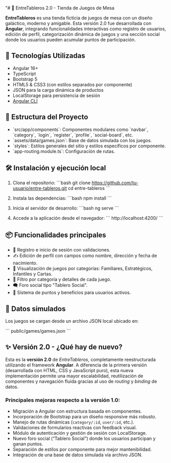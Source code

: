 "# 🌌 EntreTableros 2.0 - Tienda de Juegos de Mesa

**EntreTableros** es una tienda ficticia de juegos de mesa con un diseño galáctico, moderno y amigable. Esta versión 2.0 fue desarrollada con **Angular**, integrando funcionalidades interactivas como registro de usuarios, edición de perfil, categorización dinámica de juegos y una sección social donde los usuarios pueden acumular puntos de participación.

## 🚀 Tecnologías Utilizadas

- Angular 16+
- TypeScript
- Bootstrap 5
- HTML5 & CSS3 (con estilos separados por componente)
- JSON para la carga dinámica de productos
- LocalStorage para persistencia de sesión
- [Angular CLI](https://angular.dev/tools/cli)

## 🧩 Estructura del Proyecto

- \`src/app/components\`: Componentes modulares como \`navbar\`, \`category\`, \`login\`, \`register\`, \`profile\`, \`social-board\`, etc.
- \`assets/data/games.json\`: Base de datos simulada con los juegos.
- \`styles\`: Estilos generales del sitio y estilos específicos por componente.
- \`app-routing.module.ts\`: Configuración de rutas.

## 🛠️ Instalación y ejecución local

1. Clona el repositorio:
   \`\`\`bash
   git clone https://github.com/tu-usuario/entre-tableros.git
   cd entre-tableros
   \`\`\`

2. Instala las dependencias:
   \`\`\`bash
   npm install
   \`\`\`

3. Inicia el servidor de desarrollo:
   \`\`\`bash
   ng serve
   \`\`\`

4. Accede a la aplicación desde el navegador:
   \`\`\`
   http://localhost:4200/
   \`\`\`

## 📦 Funcionalidades principales

- 🧑 Registro e inicio de sesión con validaciones.
- ✍️ Edición de perfil con campos como nombre, dirección y fecha de nacimiento.
- 🎲 Visualización de juegos por categorías: Familiares, Estratégicos, Infantiles y Cartas.
- 🔎 Filtro por categoría y detalles de cada juego.
- 🗨️ Foro social tipo "Tablero Social".
- 🎁 Sistema de puntos y beneficios para usuarios activos.

## 📁 Datos simulados

Los juegos se cargan desde un archivo JSON local ubicado en:

\`\`\`
public/games/games.json
\`\`\`

## ✨ Versión 2.0 - ¿Qué hay de nuevo?

Esta es la **versión 2.0** de *EntreTableros*, completamente reestructurada utilizando el framework **Angular**. A diferencia de la primera versión (desarrollada con HTML, CSS y JavaScript puro), esta nueva implementación permite una mayor escalabilidad, reutilización de componentes y navegación fluida gracias al uso de *routing* y *binding* de datos.

### Principales mejoras respecto a la versión 1.0:

- Migración a Angular con estructura basada en componentes.
- Incorporación de Bootstrap para un diseño responsive más robusto.
- Manejo de rutas dinámicas (`category/:id`, `user/:id`, etc.).
- Validaciones de formularios reactivas con feedback visual.
- Módulo de autenticación y gestión de sesión con LocalStorage.
- Nuevo foro social (“Tablero Social”) donde los usuarios participan y ganan puntos.
- Separación de estilos por componente para mejor mantenibilidad.
- Integración de una base de datos simulada vía archivo JSON.
